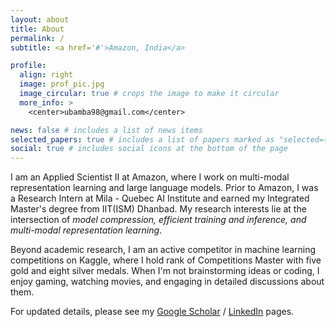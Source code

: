 ```yaml
---
layout: about
title: About
permalink: /
subtitle: <a href='#'>Amazon, India</a>

profile:
  align: right
  image: prof_pic.jpg
  image_circular: true # crops the image to make it circular
  more_info: >
    <center>ubamba98@gmail.com</center>

news: false # includes a list of news items
selected_papers: true # includes a list of papers marked as "selected={true}"
social: true # includes social icons at the bottom of the page
---
```


I am an Applied Scientist II at Amazon, where I work on multi-modal representation learning and large language models. Prior to Amazon, I was a Research Intern at Mila - Quebec AI Institute and earned my Integrated Master's degree from IIT(ISM) Dhanbad. My research interests lie at the intersection of <em>model compression, efficient training and inference, and multi-modal representation learning</em>.

Beyond academic research, I am an active competitor in machine learning competitions on Kaggle, where I hold rank of Competitions Master with five gold and eight silver medals. When I'm not brainstorming ideas or coding, I enjoy gaming, watching movies, and engaging in detailed discussions about them.

For updated details, please see my [Google Scholar](https://scholar.google.com/citations?user=PgnnH78AAAAJ) / [LinkedIn](https://www.linkedin.com/in/ubamba98/) pages.